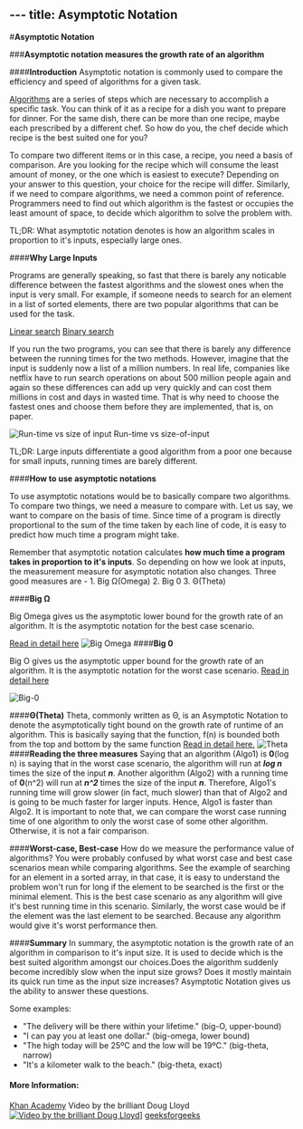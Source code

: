 ﻿﻿---
title: Asymptotic Notation
---
#**Asymptotic Notation**

###**Asymptotic notation measures the growth rate of an algorithm**

####**Introduction**
Asymptotic notation is commonly used to compare the efficiency and speed of algorithms for a given task. 

[Algorithms](https://guide.freecodecamp.org/algorithms) are a series of steps which are necessary to accomplish a specific task. You can think of it as a recipe for a dish you want to prepare for dinner. For the same dish, there can be more than one recipe, maybe each prescribed by a different chef. So how do you, the chef decide which recipe is the best suited one for you? 

To compare two different items or in this case, a recipe, you need a basis of comparison. Are you looking for the recipe which will consume the least amount of money, or the one which is easiest to execute? Depending on your answer to this question, your choice for the recipe will differ. Similarly, if we need to compare algorithms, we need a common point of reference. Programmers need to find out which algorithm is the fastest or occupies the least amount of space, to decide which algorithm to solve the problem with.

TL;DR: What asymptotic notation denotes is how an algorithm scales in proportion to it's inputs, especially large ones.

####**Why Large Inputs**

Programs are generally speaking, so fast that there is barely any noticable difference between the fastest algorithms and the slowest ones when the input is very small.
For example, if someone needs to search for an element in a list of sorted elements, there are two popular algorithms that can be used for the task.
  
[Linear search](https://repl.it/NHmR/6) 
[Binary search](https://repl.it/NIdF/4)

If you run the two programs, you can see that there is barely any difference between the running times for the two methods.
However, imagine that the input is suddenly now a list of a million numbers. In real life, companies like netflix have to run search operations on about 500 million people again and again so these differences can add up very quickly and can cost them millions in cost and days in wasted time. That is why need to choose the fastest ones and choose them before they are implemented, that is, on paper.

![Run-time vs size of input](http://yaunch.io/images/asymptotic_graph.png)
 Run-time vs size-of-input

TL;DR: Large inputs differentiate a good algorithm from a poor one because 
for small inputs, running times are barely different. 

####**How to use asymptotic notations**

To use asymptotic notations would be to basically compare two algorithms. To compare two things, we need a measure to compare with. Let us say, we want to compare on the basis of time. Since time of a program is directly proportional to the sum of the time taken by each line of code, it is easy to predict how much time a program might take.

Remember that asymptotic notation calculates **how much time a program takes in proportion to it's inputs**. So depending on how we look at inputs, the measurement measure for asymptotic notation also changes. Three good measures are -
		1.  Big Ω(Omega)
		2. Big 0
		3.  Θ(Theta)
	
####**Big Ω**

Big Omega gives us the asymptotic lower bound for the growth rate of an algorithm.
It is the asymptotic notation for the best case scenario. 

[Read in detail here](https://guide.freecodecamp.org/computer-science/notation/big-omega-notation)
![Big Omega](http://www.geeksforgeeks.org/wp-content/uploads/BigOmega.png)
####**Big 0**

Big O gives us the asymptotic upper bound for the growth rate of an algorithm.
It is the asymptotic notation for the worst case scenario. 
[Read in detail here](https://guide.freecodecamp.org/computer-science/notation/big-o-notation)

![Big-0](http://www.geeksforgeeks.org/wp-content/uploads/BigO.png)

####**Θ(Theta)**
Theta, commonly written as Θ, is an Asymptotic Notation to denote the asymptotically tight bound on the growth rate of runtime of an algorithm.
This is basically saying that the function, f(n) is bounded both from the top and bottom by the same function
[Read in detail here.](https://guide.freecodecamp.org/computer-science/notation/big-theta-notation)
![Theta](http://www.geeksforgeeks.org/wp-content/uploads/thetanotation.png)
####**Reading the three measures**
Saying that an algorithm (Algo1) is **0**(log n) is saying that in the worst case scenario, the algorithm will run at _**log n**_ times the size of the input _**n**_. Another algorithm (Algo2) with a running time of **0**(n^2) will run at _**n^2**_ times the size of the input _**n**_. Therefore, Algo1's running time will grow slower (in fact, much slower) than that of Algo2 and is going to be much faster for larger inputs. Hence, Algo1 is faster than Algo2. 
It is important to note that, we can compare the worst case running time of one algorithm to only the worst case of some other algorithm. Otherwise, it is not a fair comparison.


####**Worst-case, Best-case**
How do we measure the performance value of algorithms?
You were probably confused by what worst case and best case scenarios mean while comparing algorithms. 
See the example of searching for an element in a sorted array, in that case, it is easy to understand the problem won't run for long if the element to be searched is the first or the minimal element. This is the best case scenario as any algorithm will give it's best running time in this scenario. Similarly, the worst case would be if the element was the last element to be searched. Because any algorithm would give it's worst performance then.

####**Summary**
In summary, the asymptotic notation is the growth rate of an algorithm in comparison to it's input size. It is used to decide which is the best suited algorithm amongst our choices.Does the algorithm suddenly become incredibly slow when the input size grows? Does it mostly maintain its quick run time as the input size increases? Asymptotic Notation gives us the ability to answer these questions.

Some examples:
- "The delivery will be there within your lifetime." (big-O, upper-bound)
- "I can pay you at least one dollar." (big-omega, lower bound)
- "The high today will be 25ºC and the low will be 19ºC." (big-theta, narrow)
- "It's a kilometer walk to the beach." (big-theta, exact)
#### More Information:
[Khan Academy](https://www.khanacademy.org/computing/computer-science/algorithms/asymptotic-notation/a/asymptotic-notation)
Video by the brilliant Doug Lloyd
[![Video by the brilliant Doug Lloyd](https://img.youtube.com/vi/IM9sHGlYV5A/0.jpg)](https://www.youtube.com/watch?v=IM9sHGlYV5A)]
[geeksforgeeks](http://www.geeksforgeeks.org/analysis-of-algorithms-set-3asymptotic-notations/)
